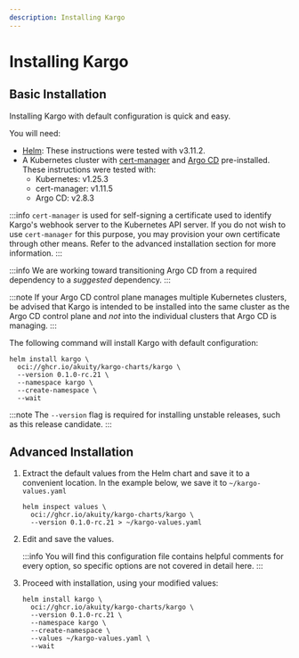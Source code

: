 ```yaml
---
description: Installing Kargo
---
```


# Installing Kargo

## Basic Installation

Installing Kargo with default configuration is quick and easy.

You will need:

* [Helm](https://helm.sh/docs/): These instructions were tested with v3.11.2.
* A Kubernetes cluster with [cert-manager](https://cert-manager.io/) and
  [Argo CD](https://argo-cd.readthedocs.io) pre-installed. These instructions
  were tested with:
    * Kubernetes: v1.25.3
    * cert-manager: v1.11.5
    * Argo CD: v2.8.3

:::info
`cert-manager` is used for self-signing a certificate used to identify Kargo's
webhook server to the Kubernetes API server. If you do not wish to use
`cert-manager` for this purpose, you may provision your own certificate through
other means. Refer to the advanced installation section for more information.
:::

:::info
We are working toward transitioning Argo CD from a required dependency to a
_suggested_ dependency.
:::

:::note
If your Argo CD control plane manages multiple Kubernetes clusters, be advised
that Kargo is intended to be installed into the same cluster as the Argo CD
control plane and _not_ into the individual clusters that Argo CD is managing.
:::

The following command will install Kargo with default configuration:

```shell
helm install kargo \
  oci://ghcr.io/akuity/kargo-charts/kargo \
  --version 0.1.0-rc.21 \
  --namespace kargo \
  --create-namespace \
  --wait
```

:::note
The `--version` flag is required for installing unstable releases, such as this
release candidate.
:::

## Advanced Installation

1. Extract the default values from the Helm chart and save it to a convenient
   location. In the example below, we save it to `~/kargo-values.yaml`

   ```shell
   helm inspect values \
     oci://ghcr.io/akuity/kargo-charts/kargo \
     --version 0.1.0-rc.21 > ~/kargo-values.yaml
   ```

1. Edit and save the values.

   :::info
   You will find this configuration file contains helpful comments for every
   option, so specific options are not covered in detail here.
   :::

1. Proceed with installation, using your modified values:

   ```shell
   helm install kargo \
     oci://ghcr.io/akuity/kargo-charts/kargo \
     --version 0.1.0-rc.21 \
     --namespace kargo \
     --create-namespace \
     --values ~/kargo-values.yaml \
     --wait
   ```
